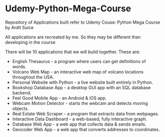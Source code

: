 # Udemy-Python-Mega-Course
Repository of Applications built refer to Udemy Couse: Python Mega Course by Ardit Suice

All applications are recreated by me. So they may be different than developing in the course

There will be 10 applications that we will build together. These are:
* English Thesaurus - a program where users can get definitions of words.
* Volcano Web Map - an interactive web map of volcano locations throughout the USA.
* Personal Website with Python - a live website built entirely in Python.
* Bookshop Database App - a desktop GUI app with an SQL database backend.
* Feel Good Mobile App - an Android & iOS app.
* Webcam Motion Detector - starts the webcam and detects moving objects.
* Real Estate Web Scraper - a program that extracts data from webpages.
* Interactive Data Dashboard - a web-based, fully interactive graph.
* Database Web App - a web app that collects data & sends emails.
* Geocoder Web App - a web app that converts addresses to coordinates.
